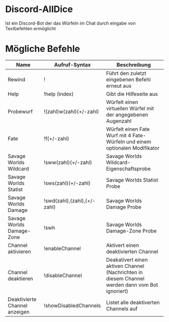 # Discord-AllDice
Ist ein Discord-Bot der das Würfeln im Chat durch eingabe von Textbefehlen ermöglicht

# Mögliche Befehle
| Name | Aufruf-Syntax | Beschreibung |
| --- | --- | --- |
| Rewind | ! | Führt den zuletzt eingebenen Befehl erneut aus |
| Help | !help (index) | Gibt die Hilfeseite aus |
| Probewurf | !(zahl)w(zahl)(+/-zahl) | Würfelt einen virtuellen Würfel mit der angegebenen Augenzahl |
| Fate | !f(+/-zahl) | Würfelt einen Fate Wurf mit 4 Fate-Würfeln und einem optionalen Modifikator |
| Savage Worlds Wildcard | !sww(zahl)(+/-zahl) | Savage Worlds Wildcard-Eigenschaftsprobe |
| Savage Worlds Statist | !sws(zahl)(+/-zahl) | Savage Worlds Statist Probe |
| Savage Worlds Damage | !swd(zahl),(zahl),(+/-zahl) | Savage Worlds Damage Probe |
| Savage Worlds Damage-Zone | !swh | Savage Worlds Damage-Zone Probe |
| Channel aktivieren | !enableChannel | Aktivert einen deaktivierten Channel |
| Channel deaktieren | !disableChannel | Deakativert einen aktiven Channel (Nachrichten in diesem Channel werden dann vom Bot ignoriert) |
| Deaktivierte Channel anzeigen | !showDisabledChannels | Listet alle deaktiverten Channels auf |
